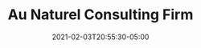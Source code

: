 ---
title: "Au Naturel Consulting Firm"
date: 2021-02-03T20:55:30-05:00
draft: false
images:
- "img/aunaturelconsulting.com.jpg"
link: "https://aunaturelconsulting.com"
categories:
- "Hugo"
- "Netlify"
---